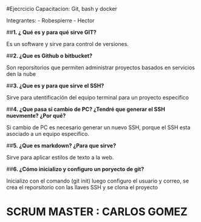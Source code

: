 #Ejecrcicio
Capacitacion: Git, bash y docker

Integrantes:
	- Robespierre
	- Hector
	
##**1. ¿ Qué es y para qué sirve GIT?**

Es un software y sirve para control de versiones.

##**2. ¿Que es Github o bitbucket?**

Son reporsitorios que permiten administrar proyectos basados en servicios den la nube 

##**3. ¿Que es y para que sirve el SSH?**

Sirve para utentificación del equipo terminal para un proyecto especifico

##**4. ¿Que pasa si cambio de PC? ¿Tendré que generar el SSH nuevmente? ¿Por qué?**

Si cambio de PC es necesario generar un nuevo SSH, porque el SSH esta asociado a un equipo especifico.

##**5. ¿Que es markdown? ¿Para que sirve?**

Sirve para aplicar estilos de texto a la web.


##**6. ¿Cómo inicializo y configuro un poryecto de git?**

Inicializo con el comando (git init) luego configuro el usuario y correo, se crea el reporsitorio con las llaves SSH y se clona el proyecto



# SCRUM MASTER : CARLOS GOMEZ


